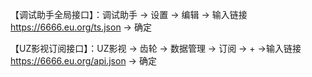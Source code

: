 【调试助手全局接口】：调试助手 → 设置 → 编辑 → 输入链接 https://6666.eu.org/ts.json → 确定

【UZ影视订阅接口】：UZ影视 → 齿轮 → 数据管理 → 订阅 → + →输入链接 https://6666.eu.org/api.json → 确定
